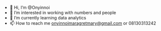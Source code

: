 - 👋 Hi, I’m @Onyinnoi
- 👀 I’m interested in working with numbers and people
- 🌱 I’m currently learning data analytics
- 📫 How to reach me onyinnoimaragretmary@gmail.com or 08130313242

<!---
Onyinnoi/Onyinnoi is a ✨ special ✨ repository because its `README.md` (this file) appears on your GitHub profile.
You can click the Preview link to take a look at your changes.
--->
